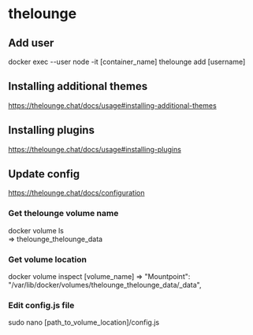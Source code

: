 # thelounge

## Add user
docker exec --user node -it [container_name] thelounge add [username]

## Installing additional themes
https://thelounge.chat/docs/usage#installing-additional-themes

## Installing plugins
https://thelounge.chat/docs/usage#installing-plugins

## Update config
https://thelounge.chat/docs/configuration

### Get thelounge volume name
docker volume ls  
=> thelounge_thelounge_data

### Get volume location
docker volume inspect [volume_name] 
=> "Mountpoint": "/var/lib/docker/volumes/thelounge_thelounge_data/_data",

### Edit config.js file
sudo nano [path_to_volume_location]/config.js